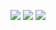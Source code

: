 <a href="https://travis-ci.org/sethlan/project-lvl2-s193"><img src="https://travis-ci.org/sethlan/project-lvl2-s193.svg?branch=master" /></a>
<a href="https://codeclimate.com/github/sethlan/project-lvl2-s193/maintainability"><img src="https://api.codeclimate.com/v1/badges/6105fb930ee7fb820131/maintainability" /></a>
<a href="https://codeclimate.com/github/sethlan/project-lvl2-s193/test_coverage"><img src="https://api.codeclimate.com/v1/badges/6105fb930ee7fb820131/test_coverage" /></a>
